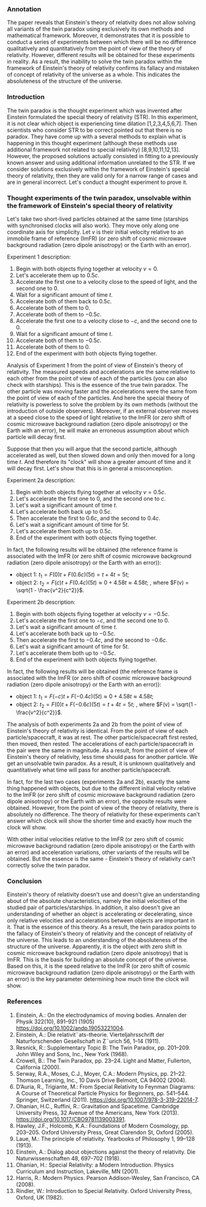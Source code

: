 
### Annotation

The paper reveals that Einstein's theory of relativity does not allow solving all variants of the twin paradox using exclusively its own methods and mathematical framework. Moreover, it demonstrates that it is possible to conduct a series of experiments between which there will be no difference qualitatively and quantitatively from the point of view of the theory of relativity. However, different results will be obtained for these experiments in reality.
As a result, the inability to solve the twin paradox within the framework of Einstein's theory of relativity confirms its fallacy and mistaken of concept of relativity of the universe as a whole. This indicates the absoluteness of the structure of the universe.
### Introduction

The twin paradox is the thought experiment which was invented after Einstein formulated the special theory of relativity (STR). In this experiment, it is not clear which object is experiencing time dilation [1,2,3,4,5,6,7]. Then scientists who consider STR to be correct pointed out that there is no paradox. They have come up with a several methods to explain what is happening in this thought experiment (although these methods use additional framework not related to special relativity) [8,9,10,11,12,13]. However, the proposed solutions actually consisted in fitting to a previously known answer and using additional information unrelated to the STR. If we consider solutions exclusively within the framework of Einstein's special theory of relativity, then they are valid only for a narrow range of cases and are in general incorrect. Let's conduct a thought experiment to prove it.

### Thought experiments of the twin paradox, unsolvable within the framework of Einstein's special theory of relativity

Let's take two short-lived particles obtained at the same time (starships with synchronised clocks will also work). They move only along one coordinate axis for simplicity. Let $v$ is their initial velocity relative to an immobile frame of reference (ImFR) (or zero shift of cosmic microwave background radiation (zero dipole anisotropy) or the Earth with an error).

Experiment 1 description:

1. Begin with both objects flying together at velocity $v=0$. 
2. Let's accelerate them up to $0.5c$. 
3. Accelerate the first one to a velocity close to the speed of light, and the second one to 0. 
4. Wait for a significant amount of time $t$. 
5. Accelerate both of them back to $0.5c$. 
6. Accelerate both of them to 0. 
7. Accelerate both of them to $-0.5c$. 
8. Accelerate the first one to a velocity close to $-c$, and the second one to 0. 
9. Wait for a significant amount of time $t$. 
10. Accelerate both of them to $-0.5c$. 
11. Accelerate both of them to 0. 
12. End of the experiment with both objects flying together.

Analysis of Experiment 1 from the point of view of Einstein's theory of relativity.
The measured speeds and accelerations are the same relative to each other from the point of view of each of the particles (you can also check with starships). This is the essence of the true twin paradox. The other particle was moving faster and the accelerations were the same from the point of view of each of the particles. And here the special theory of relativity is powerless to solve the problem by its own methods (without the introduction of outside observers). Moreover, if an external observer moves at a speed close to the speed of light relative to the ImFR (or zero shift of cosmic microwave background radiation (zero dipole anisotropy) or the Earth with an error), he will make an erroneous assumption about which particle will decay first.

Suppose that then you will argue that the second particle, although accelerated as well, but then slowed down and only then moved for a long time $t$. And therefore its "clock" will show a greater amount of time and it will decay first. Let's show that this is in general a misconception.

Experiment 2a description:

1. Begin with both objects flying together at velocity $v=0.5c$. 
2. Let's accelerate the first one to 0, and the second one to $c$. 
3. Let's wait a significant amount of time $t$. 
4. Let's accelerate both back up to $0.5c$. 
5. Then accelerate the first to $0.6c$, and the second to $0.4c$. 
6. Let's wait a significant amount of time for $5t$. 
7. Let's accelerate them both up to $0.5c$. 
8. End of the experiment with both objects flying together.

In fact, the following results will be obtained (the reference frame is associated with the ImFR (or zero shift of cosmic microwave background radiation (zero dipole anisotropy) or the Earth with an error)): 

- object 1: $t_1=F(0)t+F(0.6c)(5t)=t+4t=5t$; 
- object 2: $t_2=F(c)t+F(0.4c)(5t)\approx0+4.58t\approx4.58t$; 
, where $F(v) = \sqrt{1 - \frac{v^2}{c^2}}$. 

Experiment 2b description:

1. Begin with both objects flying together at velocity $v=-0.5c$. 
2. Let's accelerate the first one to $-c$, and the second one to 0. 
3. Let's wait a significant amount of time $t$. 
4. Let's accelerate both back up to $-0.5c$. 
5. Then accelerate the first to $-0.4c$, and the second to $-0.6c$. 
6. Let's wait a significant amount of time for $5t$.  
7. Let's accelerate them both up to $-0.5c$. 
8. End of the experiment with both objects flying together. 

In fact, the following results will be obtained (the reference frame is associated with the ImFR (or zero shift of cosmic microwave background radiation (zero dipole anisotropy) or the Earth with an error)): 

- object 1: $t_1=F(-c)t+F(-0.4c)(5t)\approx0+4.58t\approx4.58t$; 
- object 2: $t_2=F(0)t+F(-0.6c)(5t)=t+4t=5t$; 
, where $F(v) = \sqrt{1 - \frac{v^2}{c^2}}$. 

The analysis of both experiments 2a and 2b from the point of view of Einstein's theory of relativity is identical.
From the point of view of each particle/spacecraft, it was at rest. The other particle/spacecraft first rested, then moved, then rested. The accelerations of each particle/spacecraft in the pair were the same in magnitude. As a result, from the point of view of Einstein's theory of relativity, less time should pass for another particle. We get an unsolvable twin paradox. As a result, it is unknown qualitatively and quantitatively what time will pass for another particle/spacecraft.

In fact, for the last two cases (experiments 2a and 2b), exactly the same thing happened with objects, but due to the different initial velocity relative to the ImFR (or zero shift of cosmic microwave background radiation (zero dipole anisotropy) or the Earth with an error), the opposite results were obtained. However, from the point of view of the theory of relativity, there is absolutely no difference. The theory of relativity for these experiments can't answer which clock will show the shorter time and exactly how much the clock will show.

With other initial velocities relative to the ImFR (or zero shift of cosmic microwave background radiation (zero dipole anisotropy) or the Earth with an error) and acceleration variations, other variants of the results will be obtained. But the essence is the same - Einstein's theory of relativity can't correctly solve the twin paradox.

### Conclusion

Einstein's theory of relativity doesn't use and doesn't give an understanding about of the absolute characteristics, namely the initial velocities of the studied pair of particles/starships. In addition, it also doesn't give an understanding of whether an object is accelerating or decelerating, since only relative velocities and accelerations between objects are important in it. That is the essence of this theory. 
As a result, the twin paradox points to the fallacy of Einstein's theory of relativity and the concept of relativity of the universe. This leads to an understanding of the absoluteness of the structure of the universe. Apparently, it is the object with zero shift in cosmic microwave background radiation (zero dipole anisotropy) that is ImFR. This is the basis for building an absolute concept of the universe. Based on this, it is the speed relative to the ImFR (or zero shift of cosmic microwave background radiation (zero dipole anisotropy) or the Earth with an error) is the key parameter determining how much time the clock will show.

### References

1. Einstein, A.: On the electrodynamics of moving bodies. Annalen der Physik 322(10), 891–921 (1905) https://doi.org/10.1002/andp.19053221004.
2. Einstein, A.: Die relativit¨ats-theorie. Vierteljahrsschrift der Naturforschenden Gesellschaft in Z¨urich 56, 1–14 (1911).
3. Resnick, R.: Supplementary Topic B: The Twin Paradox, pp. 201–209. John Wiley and Sons, Inc., New York (1968).
4. Crowell, B.: The Twin Paradox, pp. 23–24. Light and Matter, Fullerton, California (2000).
5. Serway, R.A., Moses, C.J., Moyer, C.A.: Modern Physics, pp. 21–22. Thomson Learning, Inc., 10 Davis Drive Belmont, CA 94002 (2004).
6. D’Auria, R., Trigiante, M.: From Special Relativity to Feynman Diagrams: A Course of Theoretical Particle Physics for Beginners, pp. 541–544. Springer, Switzerland (2011). https://doi.org/10.1007/978-3-319-22014-7.
7. Ohanian, H.C., Ruffini, R.: Gravitation and Spacetime. Cambridge University Press, 32 Avenue of the Americans, New York (2013). https://doi.org/10.1017/CBO9781139003391.
8. Hawley, J.F., Holcomb, K.A.: Foundations of Modern Cosmology, pp. 203–205. Oxford University Press, Great Clarendon St, Oxford (2005).
9. Laue, M.: The principle of relativity. Yearbooks of Philosophy 1, 99–128 (1913).
10. Einstein, A.: Dialog about objections against the theory of relativity. Die Naturwissenschaften 48, 697–702 (1918).
11. Ohanian, H.: Special Relativity: a Modern Introduction. Physics Curriculum and Instruction, Lakeville, MN (2001).
12. Harris, R.: Modern Physics. Pearson Addison-Wesley, San Francisco, CA (2008).
13. Rindler, W.: Introduction to Special Relativity. Oxford University Press, Oxford, UK (1982).

